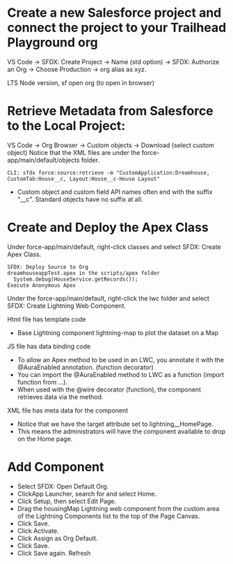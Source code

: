 # Create a new Salesforce project and connect the project to your Trailhead Playground org
VS Code -> SFDX: Create Project -> Name (std option) -> SFDX: Authorize an Org -> Choose Production -> org alias as xyz.

LTS Node version, sf open org (to open in browser)

# Retrieve Metadata from Salesforce to the Local Project:
VS Code -> Org Browser -> Custom objects -> Download (select custom object)
Notice that the XML files are under the force-app/main/default/objects folder.
````
CLI: sfdx force:source:retrieve -m "CustomApplication:Dreamhouse, CustomTab:House__c, Layout:House__c-House Layout"
````
- Custom object and custom field API names often end with the suffix "__c". Standard objects have no suffix at all.

# Create and Deploy the Apex Class
Under force-app/main/default, right-click classes and select SFDX: Create Apex Class.
````
SFDX: Deploy Source to Org
dreamhouseappTest.apex in the scripts/apex folder
  System.debug(HouseService.getRecords());
Execute Anonymous Apex
````
Under the force-app/main/default, right-click the lwc folder and select SFDX: Create Lightning Web Component.

Html file has template code
-  Base Lightning component lightning-map to plot the dataset on a Map

JS file has data binding code
- To allow an Apex method to be used in an LWC, you annotate it with the @AuraEnabled annotation. (function decorator)
- You can import the @AuraEnabled method to LWC as a function (import function from ...).
- When used with the @wire decorator (function), the component retrieves data via the method.

XML file has meta data for the component
- Notice that we have the target attribute set to lightning__HomePage.
- This means the administrators will have the component available to drop on the Home page.

# Add Component
- Select SFDX: Open Default Org.
- ClickApp Launcher, search for and select Home.
- Click Setup, then select Edit Page.
- Drag the housingMap Lightning web component from the custom area of the Lightning Components list to the top of the Page Canvas.
- Click Save.
- Click Activate.
- Click Assign as Org Default.
- Click Save.
- Click Save again. Refresh
